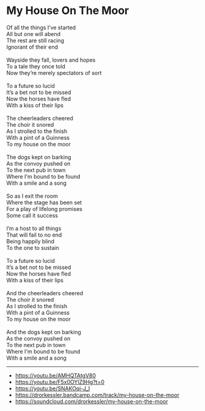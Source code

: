 # My House On The Moor

Of all the things I’ve started \
All but one will abend \
The rest are still racing \
Ignorant of their end \
\
Wayside they fall, lovers and hopes \
To a tale they once told \
Now they’re merely spectators of sort \
\
To a future so lucid \
It’s a bet not to be missed \
Now the horses have fled \
With a kiss of their lips \
\
The cheerleaders cheered \
The choir it snored \
As I strolled to the finish \
With a pint of a Guinness \
To my house on the moor \
\
The dogs kept on barking \
As the convoy pushed on \
To the next pub in town \
Where I'm bound to be found \
With a smile and a song\
\
So as I exit the room \
Where the stage has been set \
For a play of lifelong promises \
Some call it success \
\
I’m a host to all things \
That will fail to no end \
Being happily blind \
To the one to sustain \
\
To a future so lucid \
It’s a bet not to be missed \
Now the horses have fled \
With a kiss of their lips \
\
And the cheerleaders cheered \
The choir it snored \
As I strolled to the finish \
With a pint of a Guinness \
To my house on the moor \
\
And the dogs kept on barking \
As the convoy pushed on \
To the next pub in town \
Where I'm bound to be found \
With a smile and a song

---
- https://youtu.be/AMHQTAtgV80
- https://youtu.be/F5x0OYlZ9Hg?t=0
- https://youtu.be/SNAKOqi-J_I
- https://drorkessler.bandcamp.com/track/my-house-on-the-moor
- https://soundcloud.com/drorkessler/my-house-on-the-moor
